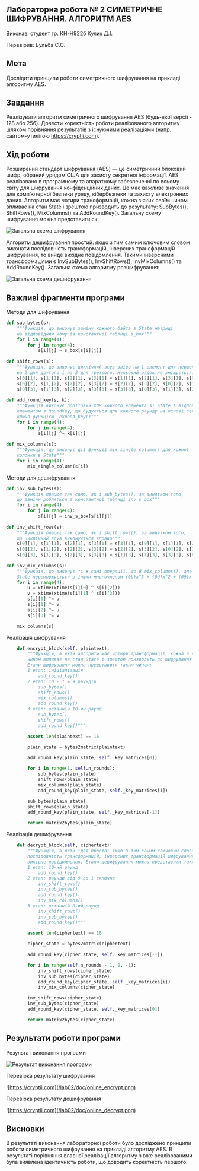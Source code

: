 ## Лабораторна робота № 2 СИМЕТРИЧНЕ ШИФРУВАННЯ. АЛГОРИТМ AES

Виконав:
студент гр. КН-Н922б
Кулик Д.І.

Перевірив:
Бульба С.С.

## Мета
Дослідити принципи роботи симетричного шифрування на прикладі алгоритму AES.

## Завдання
Реалізувати алгоритм симетричного шифрування AES (будь-якої версії - 128 або 256).
Довести коректність роботи реалізованого алгоритму шляхом порівняння результатів з існуючими реалізаціями (напр. сайтом-утилітою https://cryptii.com).

## Хід роботи
Розширений стандарт шифрування (AES) — це симетричний блоковий шифр, обраний урядом США для захисту секретної інформації. AES реалізовано в програмному та апаратному забезпеченні по всьому світу для шифрування конфіденційних даних. Це має важливе значення для комп’ютерної безпеки уряду, кібербезпеки та захисту електронних даних.
Алгоритм має чотири трансформації, кожна з яких своїм чином впливає на стан State і зрештою призводить до результату: SubBytes(), ShiftRows(), MixColumns() та AddRoundKey(). Загальну схему шифрування можна представити як:

![Загальна схема шифрування](/lab02/doc/encrypt_scheme.png)

Алгоритм дешифрування простий: якщо з тим самим ключовим словом виконати послідовність трансформацій, інверсних трансформацій шифрування, то вийде вихідне повідомлення. Такими інверсними трансформаціями є InvSubBytes(), InvShiftRows(), InvMixColumns() та AddRoundKey(). Загальна схема алгоритму розшифрування:

![Загальна схема дешифрування](/lab02/doc/decrypt_scheme.png)

## Важливі фрагменти програми
Методи для шифрування
```python
def sub_bytes(s):
    """Функція, що виконує заміну кожного байта з State матриці
    на відповідний йому із константної таблиці s_box"""
    for i in range(4):
        for j in range(4):
            s[i][j] = s_box[s[i][j]]
            
def shift_rows(s):
    """Функція, що виконує циклічний зсув вліво на 1 елемент для першого рядка,
    на 2 для другого і на 3 для третього. Нульовий рядок не зміщується."""
    s[0][1], s[1][1], s[2][1], s[3][1] = s[1][1], s[2][1], s[3][1], s[0][1]
    s[0][2], s[1][2], s[2][2], s[3][2] = s[2][2], s[3][2], s[0][2], s[1][2]
    s[0][3], s[1][3], s[2][3], s[3][3] = s[3][3], s[0][3], s[1][3], s[2][3]
    
def add_round_key(s, k):
    """Функція виконує побітовий XOR кожного елемента зі State з відповідним
    елементом з RoundKey, що будується для кожного раунду на основі секретного
    ключа функцією _expand_key()"""
    for i in range(4):
        for j in range(4):
            s[i][j] ^= k[i][j]
            
def mix_columns(s):
    """Функція, що виконує дії функції mix_single_column() для кожної
    колонки в State"""
    for i in range(4):
        mix_single_column(s[i])
```
Методи для дешифрування
```python
def inv_sub_bytes(s):
    """Функція працює так само, як і sub_bytes(), за винятком того,
    що заміни робляться з константної таблиці inv_s_box"""
    for i in range(4):
        for j in range(4):
            s[i][j] = inv_s_box[s[i][j]]
            
def inv_shift_rows(s):
    """Функція працює так само, як і shift_rows(), за винятком того,
    що циклічний зсув виконується вправо"""
    s[0][1], s[1][1], s[2][1], s[3][1] = s[3][1], s[0][1], s[1][1], s[2][1]
    s[0][2], s[1][2], s[2][2], s[3][2] = s[2][2], s[3][2], s[0][2], s[1][2]
    s[0][3], s[1][3], s[2][3], s[3][3] = s[1][3], s[2][3], s[3][3], s[0][3]
    
def inv_mix_columns(s):
    """Функція, що виконує ті ж самі операції, що й mix_columns(), але кожна колонка
    State перемножується з іншим многочленом {0b}x^3 + {0d}x^2 + {09}x + {0e}"""
    for i in range(4):
        u = xtime(xtime(s[i][0] ^ s[i][2]))
        v = xtime(xtime(s[i][1] ^ s[i][3]))
        s[i][0] ^= u
        s[i][1] ^= v
        s[i][2] ^= u
        s[i][3] ^= v

    mix_columns(s)
```
Реалізація шифрування
```python
    def encrypt_block(self, plaintext):
        """Функція, в якій алгоритм має чотири трансформації, кожна з яких своїм
        чином впливає на стан State і зрештою призводить до шифрування блоку.
        Етапи шифрування можна представити таким чином:
        1 етап: ініціалізація
            add_round_key()
        2 етап: 10 - 1 = 9 раундів
            sub_bytes()
            shift_rows()
            mix_columns()
            add_round_key()
        3 етап: останній 10-ий раунд
            sub_bytes()
            shift_rows()
            add_round_key()"""

        assert len(plaintext) == 16

        plain_state = bytes2matrix(plaintext)

        add_round_key(plain_state, self._key_matrices[0])

        for i in range(1, self.n_rounds):
            sub_bytes(plain_state)
            shift_rows(plain_state)
            mix_columns(plain_state)
            add_round_key(plain_state, self._key_matrices[i])

        sub_bytes(plain_state)
        shift_rows(plain_state)
        add_round_key(plain_state, self._key_matrices[-1])

        return matrix2bytes(plain_state)
```
Реалізація дешифрування
```python
    def decrypt_block(self, ciphertext):
        """Функція, в якій ідея проста: якщо з тим самим ключовим словом виконати
        послідовність трансформацій, інверсних трансформацій шифрування, то вийде
        вихідне повідомлення. Етапи дешифрування можно представити таким чином:
        1 етап: 10-ий раунд
            add_round_key()
        2 етап: раунди від 9 до 1 включно
            inv_shift_rows()
            inv_sub_bytes()
            add_round_key()
            inv_mix_columns()
        3 етап: останній 0-ий раунд
            inv_shift_rows()
            inv_sub_bytes()
            add_round_key()"""

        assert len(ciphertext) == 16

        cipher_state = bytes2matrix(ciphertext)

        add_round_key(cipher_state, self._key_matrices[-1])

        for i in range(self.n_rounds - 1, 0, -1):
            inv_shift_rows(cipher_state)
            inv_sub_bytes(cipher_state)
            add_round_key(cipher_state, self._key_matrices[i])
            inv_mix_columns(cipher_state)

        inv_shift_rows(cipher_state)
        inv_sub_bytes(cipher_state)
        add_round_key(cipher_state, self._key_matrices[0])

        return matrix2bytes(cipher_state)
```
## Результати роботи програми

Результат виконання програми

![Результат виконання програми](/lab02/doc/my_aes128.png)

Перевірка результату шифрування

![https://cryptii.com](/lab02/doc/online_encrypt.png)

Перевірка результату дешифрування

![https://cryptii.com](/lab02/doc/online_decrypt.png)

## Висновки
В результаті виконання лабораторної роботи було досліджено принципи роботи симетричного шифрування на прикладі алгоритму AES. В результаті порівняння власної реалізації алгоритму з вже реалізованими була виявлена ідентичність роботи, що доводить коректність першого.